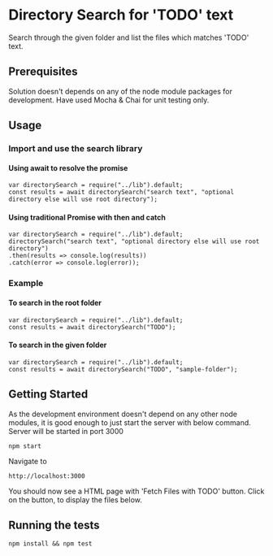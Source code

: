 # Directory Search for 'TODO' text

Search through the given folder and list the files which matches 'TODO' text.

## Prerequisites

Solution doesn't depends on any of the node module packages for development. Have used Mocha & Chai for unit testing only.

## Usage

### Import and use the search library

#### Using await to resolve the promise

```
var directorySearch = require("../lib").default;
const results = await directorySearch("search text", "optional directory else will use root directory");
```

#### Using traditional Promise with then and catch

```
var directorySearch = require("../lib").default;
directorySearch("search text", "optional directory else will use root directory")
.then(results => console.log(results))
.catch(error => console.log(error));

```
### Example

#### To search in the root folder

```
var directorySearch = require("../lib").default;
const results = await directorySearch("TODO");
```

#### To search in the given folder

```
var directorySearch = require("../lib").default;
const results = await directorySearch("TODO", "sample-folder");
```

## Getting Started

As the development environment doesn't depend on any other node modules, it is good enough to just start the server with below command. Server will be started in port 3000

```
npm start
```

Navigate to

```
http://localhost:3000
```

You should now see a HTML page with 'Fetch Files with TODO' button. Click on the button, to display the files below.

## Running the tests

```
npm install && npm test
```

